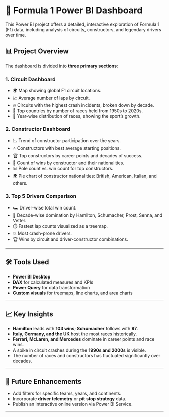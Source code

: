 # 🏁 Formula 1 Power BI Dashboard

This Power BI project offers a detailed, interactive exploration of Formula 1 (F1) data, including analysis of circuits, constructors, and legendary drivers over time.

## 📊 Project Overview

The dashboard is divided into **three primary sections**:

### 1. **Circuit Dashboard**
- 🌍 Map showing global F1 circuit locations.
- 📈 Average number of laps by circuit.
- 🔥 Circuits with the highest crash incidents, broken down by decade.
- 🏁 Top countries by number of races held from 1950s to 2020s.
- 📅 Year-wise distribution of races, showing the sport’s growth.

### 2. **Constructor Dashboard**
- 📉 Trend of constructor participation over the years.
- ⭐ Constructors with best average starting positions.
- 🏆 Top constructors by career points and decades of success.
- 🏁 Count of wins by constructor and their nationalities.
- 📊 Pole count vs. win count for top constructors.
- 🌍 Pie chart of constructor nationalities: British, American, Italian, and others.

### 3. **Top 5 Drivers Comparison**
- 🏎️ Driver-wise total win count.
- 📅 Decade-wise domination by Hamilton, Schumacher, Prost, Senna, and Vettel.
- ⏱️ Fastest lap counts visualized as a treemap.
- 💥 Most crash-prone drivers.
- 🏆 Wins by circuit and driver-constructor combinations.

---

## 🛠️ Tools Used

- **Power BI Desktop**
- **DAX** for calculated measures and KPIs
- **Power Query** for data transformation
- **Custom visuals** for treemaps, line charts, and area charts

---

## 📈 Key Insights

- **Hamilton** leads with **103 wins**; **Schumacher** follows with **97**.
- **Italy, Germany, and the UK** host the most races historically.
- **Ferrari, McLaren, and Mercedes** dominate in career points and race wins.
- A spike in circuit crashes during the **1990s and 2000s** is visible.
- The number of races and constructors has fluctuated significantly over decades.

---

## 📌 Future Enhancements

- Add filters for specific teams, years, and continents.
- Incorporate **driver telemetry** or **pit stop strategy** data.
- Publish an interactive online version via Power BI Service.

---
